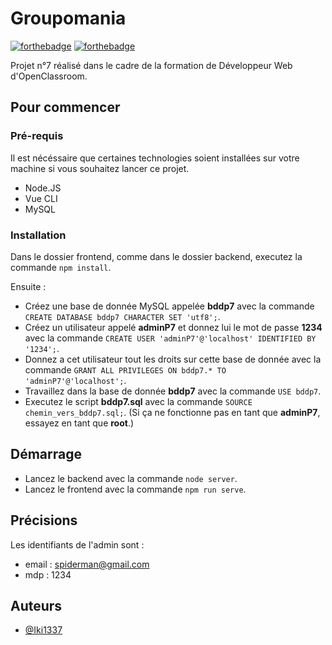 # Groupomania
[![forthebadge](https://forthebadge.com/images/badges/made-with-vue.svg)](https://forthebadge.com) [![forthebadge](https://forthebadge.com/images/badges/powered-by-coffee.svg)](https://forthebadge.com)

Projet n°7 réalisé dans le cadre de la formation de Développeur Web d'OpenClassroom.

## Pour commencer

### Pré-requis

Il est nécéssaire que certaines technologies soient installées sur votre machine si vous souhaitez lancer ce projet.

- Node.JS
- Vue CLI
- MySQL

### Installation

Dans le dossier frontend, comme dans le dossier backend, executez la commande ``npm install``.

Ensuite :

- Créez une base de donnée MySQL appelée **bddp7** avec la commande ``CREATE DATABASE bddp7 CHARACTER SET 'utf8';``.
- Créez un utilisateur appelé **adminP7** et donnez lui le mot de passe **1234** avec la commande ``CREATE USER 'adminP7'@'localhost' IDENTIFIED BY '1234';``.
- Donnez a cet utilisateur tout les droits sur cette base de donnée avec la commande ``GRANT ALL PRIVILEGES ON bddp7.* TO 'adminP7'@'localhost';``.
- Travaillez dans la base de donnée **bddp7** avec la commande ``USE bddp7``.
- Executez le script **bddp7.sql** avec la commande ``SOURCE chemin_vers_bddp7.sql;``. (Si ça ne fonctionne pas en tant que **adminP7**, essayez en tant que **root**.)

## Démarrage

- Lancez le backend avec la commande ``node server``.
- Lancez le frontend avec la commande ``npm run serve``.

## Précisions

Les identifiants de l'admin sont :
- email : spiderman@gmail.com
- mdp : 1234

## Auteurs
- [@Iki1337](https://github.com/Iki1337)
